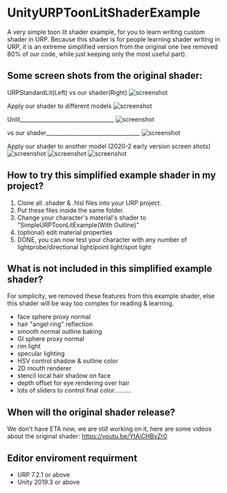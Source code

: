 # UnityURPToonLitShaderExample
A very simple toon lit shader example, for you to learn writing custom shader in URP.
Because this shader is for people learning shader writing in URP, it is an extreme simplified version from the original one (we removed 80% of our code, while just keeping only the most useful part).

Some screen shots from the original shader:
-------------------
URPStandardLit(Left) vs our shader(Right)
![screenshot](https://i.imgur.com/Ma4wwQv.png)

Apply our shader to different models
![screenshot](https://i.imgur.com/AgDKEil.png)

Unlit__________________________________
![screenshot](https://i.imgur.com/tQyWLCl.png)

vs our shader__________________________________
![screenshot](https://i.imgur.com/B8DoTHj.png)

Apply our shader to another model (2020-2 early version screen shots)
![screenshot](https://i.imgur.com/KxdjhCx.png)
![screenshot](https://i.imgur.com/6t2FMcg.png)
![screenshot](https://i.imgur.com/rvMDoWZ.png)

How to try this simplified example shader in my project?
-------------------
1. Clone all .shader & .hlsl files into your URP project.
2. Put these files inside the same folder.
3. Change your character's material's shader to "SimpleURPToonLitExample(With Outline)"
4. (optional) edit material properties
5. DONE, you can now test your character with any number of lightprobe/directional light/point light/spot light

What is not included in this simplified example shader?
-------------------
For simplicity, we removed these features from this example shader, else this shader will be way too complex for reading & learning.
- face sphere proxy normal
- hair "angel ring" reflection
- smooth normal outline baking
- GI sphere proxy normal
- rim light
- specular lighting
- HSV control shadow & outline color
- 2D mouth renderer
- stencil local hair shadow on face
- depth offset for eye rendering over hair
- lots of sliders to control final color..........

When will the original shader release?
-------------------
We don't have ETA now, we are still working on it, here are some videos about the original shader:
https://youtu.be/YtAiCHBvZr0


Editor enviroment requirment
-----------------------
- URP 7.2.1 or above
- Unity 2019.3 or above

